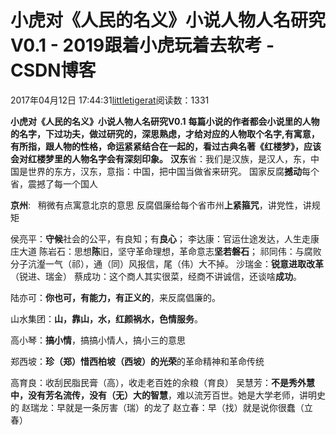 
# 小虎对《人民的名义》小说人物人名研究V0.1 - 2019跟着小虎玩着去软考 - CSDN博客

2017年04月12日 17:44:31[littletigerat](https://me.csdn.net/littletigerat)阅读数：1331



**小虎对《人民的名义》小说人物人名研究V0.1**
**每篇小说的作者都会小说里的人物的名字，下过功夫，做过研究的，深思熟虑，才给对应的人物取个名字,有寓意，有所指，跟人物的性格，命运紧紧结合在一起的，看过古典名著《红楼梦》，应该会对红楼梦里的人物名字会有深刻印象。**
**汉东**省：我们是汉族，是汉人，东，中国是世界的东方，汉东，意指：中国，把中国当做省来研究。
国家反腐**撼动**每个省，震撼了每一个国人

**京州**:   稍微有点寓意北京的意思
反腐倡廉给每个省市州**上紧箍咒**，讲党性，讲规矩

侯亮平：**守候**社会的公平，有良知；有**良心**；
李达康：官运仕途发达，人生走康庄大道
陈岩石：思想**陈**旧，坚守革命理想，革命意志**坚若磐石**；
祁同伟：与腐败分子沆瀣一气（祁），通（同）风报信，尾（伟）大不掉。
沙瑞金：**锐意进取改革**（锐进、瑞金）
蔡成功：这个商人其实很菜，经商不讲诚信，还谈啥**成功**。

陆亦可：**你也可，有能力，有正义的**，来反腐倡廉的。

山水集团：**山，靠山，水，红颜祸水，色情服务**。

高小琴：**搞小情**，搞搞小情人，搞小三的意思

郑西坡：**珍（郑）惜西柏坡（西坡）的光荣**的革命精神和革命传统

高育良：收刮民脂民膏（高），收走老百姓的余粮（育良）
吴慧芳：**不是秀外慧中，没有芳名流传，没有（无）大的智慧**，难以流芳百世。她是大学老师，讲明史的
赵瑞龙：早就是一条厉害（瑞）的龙了
赵立春：早（找）就是说你很蠢（立春）


